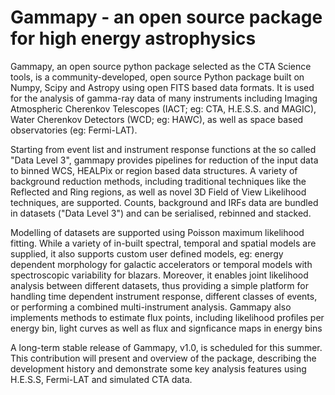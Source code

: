# Gammapy - an open source package for high energy astrophysics

Gammapy, an open source python package selected as the CTA Science tools, is a community-developed, open source Python package built on Numpy, Scipy and Astropy using open FITS based data formats. It is used for the analysis of gamma-ray data of many instruments including Imaging Atmospheric Cherenkov Telescopes (IACT; eg: CTA, H.E.S.S. and MAGIC), Water Cherenkov Detectors (WCD; eg: HAWC), as well as space based observatories (eg: Fermi-LAT). 

Starting from event list and instrument response functions at the so called "Data Level 3", gammapy provides pipelines for reduction of the input data to binned WCS, HEALPix or region based data structures. A variety of background reduction methods, including traditional techniques like the Reflected and Ring regions, as well as novel 3D Field of View Likelihood techniques, are supported. Counts, background and IRFs data are bundled in datasets ("Data Level 3") and can be serialised, rebinned and stacked. 

Modelling of datasets are supported using Poisson maximum likelihood fitting. While a variety of in-built spectral, temporal and spatial models are supplied, it also supports custom user defined models, eg: energy dependent morphology for galactic accelerators or temporal models with spectroscopic variability for blazars. Moreover, it enables joint likelihood analysis between different datasets, thus providing a simple platform for handling time dependent instrument response, different classes of events, or performing a combined multi-instrument analysis. Gammapy also implements methods to estimate flux points, including likelihood profiles per energy bin, light curves as well as flux and signficance maps in energy bins

A long-term stable release of Gammapy, v1.0, is scheduled for this summer. This contribution will present and overview of the package, describing the development history and demonstrate some key analysis features using H.E.S.S, Fermi-LAT and simulated CTA data.


